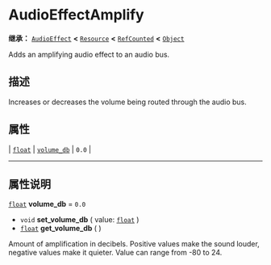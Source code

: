 <!-- ⚠ 请勿编辑本文件 ⚠ -->
<!-- 本文档使用脚本从 WeDot 引擎源码仓库生成。 -->
<!-- 生成脚本：https://github.com/WeDot-Engine/WeDot/tree/4.3/doc/tools/make_md.py； -->
<!-- 原文件：https://github.com/WeDot-Engine/WeDot/tree/4.3/doc/classes/AudioEffectAmplify.xml。 -->

<div id="_class_audioeffectamplify"></div>

# AudioEffectAmplify

**继承：** [`AudioEffect`](class_audioeffect.md) **<** [`Resource`](class_resource.md) **<** [`RefCounted`](class_refcounted.md) **<** [`Object`](class_object.md)

Adds an amplifying audio effect to an audio bus.

## 描述

Increases or decreases the volume being routed through the audio bus.

## 属性

| [`float`](class_float.md) | [`volume_db`](#class_audioeffectamplify_property_volume_db) | ``0.0`` |

<!-- rst-class:: classref-section-separator -->

---

## 属性说明

<div id="_class_audioeffectamplify_property_volume_db"></div>

[`float`](class_float.md) **volume_db** = ``0.0`` <div id="class_audioeffectamplify_property_volume_db"></div>

- `void` **set_volume_db** ( value: [`float`](class_float.md) )
- [`float`](class_float.md) **get_volume_db** ( )

Amount of amplification in decibels. Positive values make the sound louder, negative values make it quieter. Value can range from -80 to 24.

[^virtual]: 本方法通常需要用户覆盖才能生效。
[^const]: 本方法无副作用，不会修改该实例的任何成员变量。
[^vararg]: 本方法除了能接受在此处描述的参数外，还能够继续接受任意数量的参数。
[^constructor]: 本方法用于构造某个类型。
[^static]: 调用本方法无需实例，可直接使用类名进行调用。
[^operator]: 本方法描述的是使用本类型作为左操作数的有效运算符。
[^bitfield]: 这个值是由下列位标志构成位掩码的整数。
[^void]: 无返回值。
